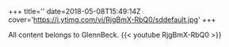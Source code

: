 +++
title=''
date=2018-05-08T15:49:14Z
cover='https://i.ytimg.com/vi/RjgBmX-RbQ0/sddefault.jpg'
+++

All content belongs to GlennBeck.
{{< youtube RjgBmX-RbQ0 >}}
